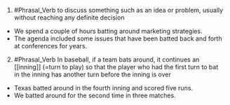 1. #Phrasal_Verb 
to discuss something such as an idea or problem, usually without reaching any definite decision

- We spend a couple of hours batting around marketing strategies.
- The agenda included some issues that have been batted back and forth at conferences for years.

2. #Phrasal_Verb 
In baseball, if a team bats around, it continues an [[inning]] (=turn to play) so that the player who had the first turn to bat in the inning has another turn before the inning is over

- Texas batted around in the fourth inning and scored five runs.
- We batted around for the second time in three matches.